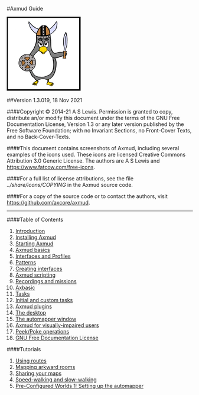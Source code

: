 #Axmud Guide

![Axmud logo](img/index/axmud_logo.png)

##Version 1.3.019, 18 Nov 2021

####Copyright © 2014-21 A S Lewis. Permission is granted to copy, distribute an/or modify this document under the terms of the GNU Free Documentation License, Version 1.3 or any later version published by the Free Software Foundation; with no Invariant Sections, no Front-Cover Texts, and no Back-Cover-Texts.

####This document contains screenshots of Axmud, including several examples of the icons used. These icons are licensed Creative Commons Attribution 3.0 Generic License. The authors are A S Lewis and <https://www.fatcow.com/free-icons>.

####For a full list of license attributions, see the file <i>../share/icons/COPYING</i> in the Axmud source code.

####For a copy of the source code or to contact the authors, visit <https://github.com/axcore/axmud>.

---

####Table of Contents

1. [Introduction](ch01.html)
2. [Installing Axmud](ch02.html)
3. [Starting Axmud](ch03.html)
4. [Axmud basics](ch04.html)
5. [Interfaces and Profiles](ch05.html)
6. [Patterns](ch06.html)
7. [Creating interfaces](ch07.html)
8. [Axmud scripting](ch08.html)
9. [Recordings and missions](ch09.html)
10. [Axbasic](ch10.html)
11. [Tasks](ch11.html)
12. [Initial and custom tasks](ch12.html)
13. [Axmud plugins](ch13.html)
14. [The desktop](ch14.html)
15. [The automapper window](ch15.html)
16. [Axmud for visually-impaired users](ch16.html)
17. [Peek/Poke operations](ch17.html)
18. [GNU Free Documentation License](ch18.html)

####Tutorials
1. [Using routes](tut01.html)
2. [Mapping arkward rooms](tut02.html)
3. [Sharing your maps](tut03.html)
4. [Speed-walking and slow-walking](tut04.html)
5. [Pre-Configured Worlds 1: Setting up the automapper](tut05.html)

